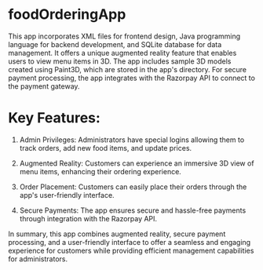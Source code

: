 # foodOrderingApp
This app incorporates XML files for frontend design, Java programming language for backend development, and SQLite database for data management. It offers a unique augmented reality feature that enables users to view menu items in 3D. The app includes sample 3D models created using Paint3D, which are stored in the app's directory. For secure payment processing, the app integrates with the Razorpay API to connect to the payment gateway.

# Key Features:
1) Admin Privileges: Administrators have special logins allowing them to track orders, add new food items, and update prices.

2) Augmented Reality: Customers can experience an immersive 3D view of menu items, enhancing their ordering experience.

3) Order Placement: Customers can easily place their orders through the app's user-friendly interface.

4) Secure Payments: The app ensures secure and hassle-free payments through integration with the Razorpay API.

In summary, this app combines augmented reality, secure payment processing, and a user-friendly interface to offer a seamless and engaging experience for customers while providing efficient management capabilities for administrators.
